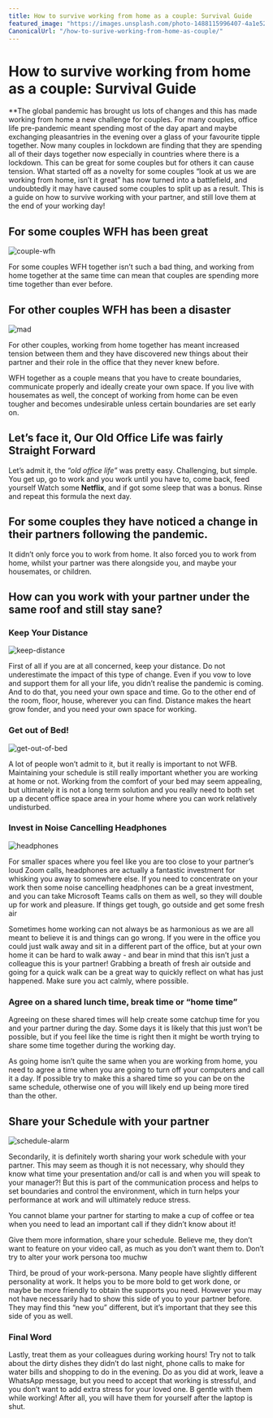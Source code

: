 ```yaml
---
title: How to survive working from home as a couple: Survival Guide
featured_image: "https://images.unsplash.com/photo-1488115996407-4a1e52e0481c?ixlib=rb-1.2.1&ixid=eyJhcHBfaWQiOjEyMDd9&auto=format&fit=crop&w=1350&q=80"
CanonicalUrl: "/how-to-surive-working-from-home-as-couple/"
---
```


# How to survive working from home as a couple: Survival Guide

**The global pandemic has brought us lots of changes and this has made working from home a new challenge for couples.  For many couples, office life pre-pandemic meant spending most of the day apart and maybe exchanging pleasantries in the evening over a glass of your favourite tipple together.  Now many couples in lockdown are finding that they are spending all of their days together now especially in countries where there is a lockdown.  This can be great for some couples but for others it can cause tension.  What started off as a novelty for some couples “look at us we are working from home, isn’t it great” has now turned into a battlefield, and undoubtedly it may have caused some couples to split up as a result.  This is a guide on how to survive working with your partner, and still love them at the end of your working day!  

## For some couples WFH has been great

![couple-wfh](https://images.unsplash.com/photo-1488116708587-d6f24b18d8a4?ixlib=rb-1.2.1&ixid=eyJhcHBfaWQiOjEyMDd9&auto=format&fit=crop&w=634&q=80)

For some couples WFH together isn’t such a bad thing, and working from home together at the same time can mean that couples are spending more time together than ever before.  

## For other couples WFH has been a disaster

![mad](https://images.unsplash.com/photo-1478380967566-2721c6568d8a?ixlib=rb-1.2.1&ixid=eyJhcHBfaWQiOjEyMDd9&auto=format&fit=crop&w=1353&q=80)

For other couples, working from home together has meant increased tension between them and they have discovered new things about their partner and their role in the office that they never knew before.

WFH together as a couple means that you have to create boundaries, communicate properly and ideally create your own space.  If you live with housemates as well, the concept of working from home can be even tougher and becomes undesirable unless certain boundaries are set early on.

## Let’s face it, Our Old Office Life was fairly Straight Forward

Let’s admit it, the *“old office life”* was pretty easy. Challenging, but simple. You get up, go to work and you work until you have to, come back, feed yourself Watch some **Netflix**, and if got some sleep that was a bonus. Rinse and repeat this formula the next day.

## For some couples they have noticed a change in their partners following the pandemic.  

It didn’t only force you to work from home. It also forced you to work from home, whilst your partner was there alongside you, and maybe your housemates, or children.

## How can you work with your partner under the same roof and still stay sane?

### Keep Your Distance

![keep-distance](https://images.unsplash.com/photo-1535953472862-9cc610a70f8a?ixlib=rb-1.2.1&ixid=eyJhcHBfaWQiOjEyMDd9&auto=format&fit=crop&w=800&q=80)

First of all if you are at all concerned, keep your distance. Do not underestimate the impact of this type of change. Even if you vow to love and support them for all your life, you didn’t realise the pandemic is coming. And to do that, you need your own space and time. Go to the other end of the room, floor, house, wherever you can find. Distance makes the heart grow fonder, and you need your own space for working.

### Get out of Bed!

![get-out-of-bed](https://images.unsplash.com/photo-1552650272-b8a34e21bc4b?ixlib=rb-1.2.1&ixid=eyJhcHBfaWQiOjEyMDd9&auto=format&fit=crop&w=933&q=80)

A lot of people won’t admit to it, but it really is important to not WFB.  Maintaining your schedule is still really important whether you are working at home or not.  Working from the comfort of your bed may seem appealing, but ultimately it is not a long term solution and you really need to both set up a decent office space area in your home where you can work relatively undisturbed.

### Invest in Noise Cancelling Headphones

![headphones](https://images.unsplash.com/photo-1566478989151-541ffa519573?ixlib=rb-1.2.1&ixid=eyJhcHBfaWQiOjEyMDd9&auto=format&fit=crop&w=1350&q=80)

For smaller spaces where you feel like you are too close to your partner’s loud Zoom calls, headphones are actually a fantastic investment for whisking you away to somewhere else.  If you need to concentrate on your work then some noise cancelling headphones can be a great investment, and you can take Microsoft Teams calls on them as well, so they will double up for work and pleasure.
If things get tough, go outside and get some fresh air

Sometimes home working can not always be as harmonious as we are all meant to believe it is and things can go wrong.  If you were in the office you could just walk away and sit in a different part of the office, but at your own home it can be hard to walk away -  and bear in mind that this isn’t just a colleague this is your partner!  Grabbing a breath of fresh air outside and going for a quick walk can be a great way to quickly reflect on what has just happened.  Make sure you act calmly, where possible.

### Agree on a shared lunch time, break time or “home time”

Agreeing on these shared times will help create some catchup time for you and your partner during the day.  Some days it is likely that this just won’t be possible, but if you feel like the time is right then it might be worth trying to share some time together during the working day.

As going home isn’t quite the same when you are working from home, you need to agree a time when you are going to turn off your computers and call it a day.  If possible try to make this a shared time so you can be on the same schedule, otherwise one of you will likely end up being more tired than the other.

## Share your Schedule with your partner

![schedule-alarm](https://images.unsplash.com/photo-1495364141860-b0d03eccd065?ixlib=rb-1.2.1&ixid=eyJhcHBfaWQiOjEyMDd9&auto=format&fit=crop&w=1355&q=80)

Secondarily, it is definitely worth sharing your work schedule with your partner. This may seem as though it is not necessary, why should they know what time your presentation and/or call is and when you will speak to your manager?! But this is part of the communication process and helps to set boundaries and control the environment, which in turn helps your performance at work and will ultimately reduce stress.

You cannot blame your partner for starting to make a cup of coffee or tea when you need to lead an important call if they didn’t know about it!

Give them more information, share your schedule. Believe me, they don’t want to feature on your video call, as much as you don’t want them to.
Don’t try to alter your work persona too muchw

Third, be proud of your work-persona. Many people have slightly different personality at work. It helps you to be more bold to get work done, or maybe be more friendly to obtain the supports you need. However you may not have necessarily had to show this side of you to your partner before. They may find this “new you” different, but it’s important that they see this side of you as well.

### Final Word

Lastly, treat them as your colleagues during working hours! Try not to talk about the dirty dishes they didn’t do last night, phone calls to make for water bills and shopping to do in the evening. Do as you did at work, leave a WhatsApp message, but you need to accept that working is stressful, and you don’t want to add extra stress for your loved one. B gentle with them while working! After all, you will have them for yourself after the laptop is shut.
